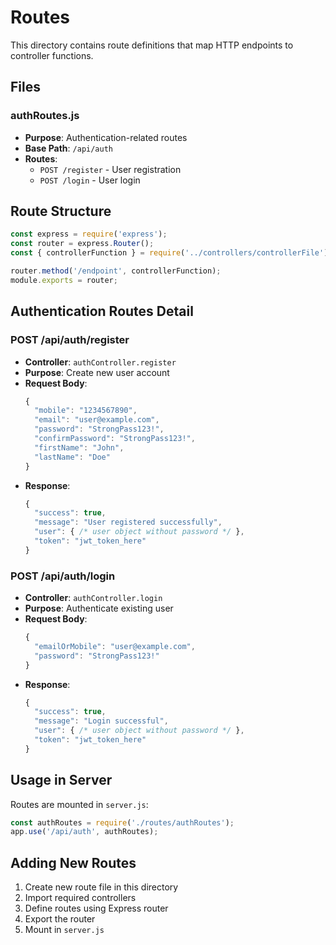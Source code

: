 # Routes

This directory contains route definitions that map HTTP endpoints to controller functions.

## Files

### authRoutes.js
- **Purpose**: Authentication-related routes
- **Base Path**: `/api/auth`
- **Routes**:
  - `POST /register` - User registration
  - `POST /login` - User login

## Route Structure
```javascript
const express = require('express');
const router = express.Router();
const { controllerFunction } = require('../controllers/controllerFile');

router.method('/endpoint', controllerFunction);
module.exports = router;
```

## Authentication Routes Detail

### POST /api/auth/register
- **Controller**: `authController.register`
- **Purpose**: Create new user account
- **Request Body**:
  ```javascript
  {
    "mobile": "1234567890",
    "email": "user@example.com", 
    "password": "StrongPass123!",
    "confirmPassword": "StrongPass123!",
    "firstName": "John",
    "lastName": "Doe"
  }
  ```
- **Response**:
  ```javascript
  {
    "success": true,
    "message": "User registered successfully",
    "user": { /* user object without password */ },
    "token": "jwt_token_here"
  }
  ```

### POST /api/auth/login
- **Controller**: `authController.login`
- **Purpose**: Authenticate existing user
- **Request Body**:
  ```javascript
  {
    "emailOrMobile": "user@example.com",
    "password": "StrongPass123!"
  }
  ```
- **Response**:
  ```javascript
  {
    "success": true,
    "message": "Login successful",
    "user": { /* user object without password */ },
    "token": "jwt_token_here"
  }
  ```

## Usage in Server
Routes are mounted in `server.js`:
```javascript
const authRoutes = require('./routes/authRoutes');
app.use('/api/auth', authRoutes);
```

## Adding New Routes
1. Create new route file in this directory
2. Import required controllers
3. Define routes using Express router
4. Export the router
5. Mount in `server.js`